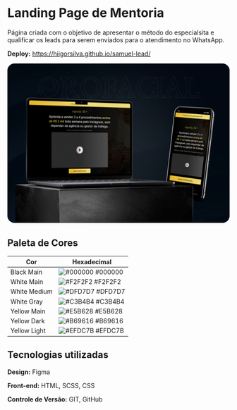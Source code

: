 
# Landing Page de Mentoria

Página criada com o objetivo de apresentar o método do especialsita e qualificar os leads para serem enviados para o atendimento no WhatsApp.

**Deploy:** https://hiigorsilva.github.io/samuel-lead/

<img src="./src/images/img-readme.jpg" style="border-radius: 1rem;">

## Paleta de Cores

| Cor               | Hexadecimal                                                |
| ----------------- | ---------------------------------------------------------------- |
| Black Main       | ![#000000](https://via.placeholder.com/10/000000?text=+) #000000 |
| White Main       | ![#F2F2F2](https://via.placeholder.com/10/F2F2F2?text=+) #F2F2F2 |
| White Medium       | ![#DFD7D7](https://via.placeholder.com/10/DFD7D7?text=+) #DFD7D7 |
| White Gray       | ![#C3B4B4](https://via.placeholder.com/10/C3B4B4?text=+) #C3B4B4 |
| Yellow Main       | ![#E5B628](https://via.placeholder.com/10/E5B628?text=+) #E5B628 |
| Yellow Dark       | ![#B69616](https://via.placeholder.com/10/B69616?text=+) #B69616 |
| Yellow Light       | ![#EFDC7B](https://via.placeholder.com/10/EFDC7B?text=+) #EFDC7B |


## Tecnologias utilizadas

**Design:** Figma

**Front-end:** HTML, SCSS, CSS

**Controle de Versão:** GIT, GitHub